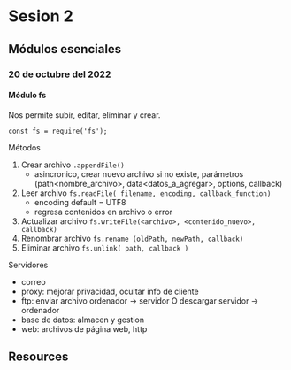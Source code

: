 # Sesion 2

## Módulos esenciales

### 20 de octubre del 2022

#### Módulo fs

Nos permite subir, editar, eliminar y crear.

`const fs = require('fs');`

Métodos

1. Crear archivo `.appendFile()`
   - asincronico, crear nuevo archivo si no existe, parámetros (path<nombre_archivo>, data<datos_a_agregar>, options, callback)
2. Leer archivo `fs.readFile( filename, encoding, callback_function)`
   - encoding default = UTF8
   - regresa contenidos en archivo o error
3. Actualizar archivo `fs.writeFile(<archivo>, <contenido_nuevo>, callback)`
4. Renombrar archivo `fs.rename (oldPath, newPath, callback)`
5. Eliminar archivo `fs.unlink( path, callback )`

Servidores

- correo
- proxy: mejorar privacidad, ocultar info de cliente
- ftp: enviar archivo ordenador -> servidor O descargar servidor -> ordenador
- base de datos: almacen y gestion
- web: archivos de página web, http


## Resources
